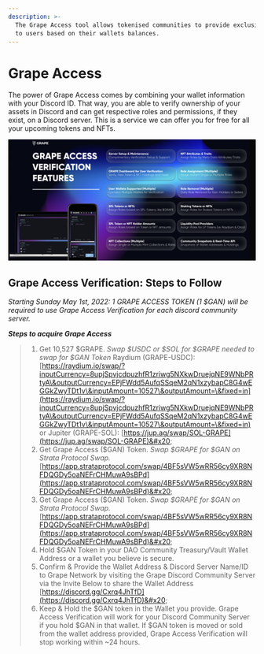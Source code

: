 ```yaml
---
description: >-
  The Grape Access tool allows tokenised communities to provide exclusive access
  to users based on their wallets balances.
---
```


# Grape Access

The power of Grape Access comes by combining your wallet information with your Discord ID. That way, you are able to verify ownership of your assets in Discord and can get respective roles and permissions, if they exist, on a Discord server.  This is a service we can offer you for free for all your upcoming tokens and NFTs.

![](<../.gitbook/assets/image (3) (1) (1).png>)

## Grape Access Verification: Steps to Follow

_Starting Sunday May 1st, 2022: 1 GRAPE ACCESS TOKEN (1 $GAN) will be required to use Grape Access Verification for each discord community server._&#x20;

_**Steps to acquire Grape Access**_

> 1. Get 10,527 $GRAPE. _Swap $USDC or $SOL for $GRAPE needed to swap for $GAN Token_ Raydium (GRAPE-USDC): [https://raydium.io/swap/?inputCurrency=8upjSpvjcdpuzhfR1zriwg5NXkwDruejqNE9WNbPRtyA\&outputCurrency=EPjFWdd5AufqSSqeM2qN1xzybapC8G4wEGGkZwyTDt1v\&inputAmount=10527\&outputAmount=\&fixed=in](https://raydium.io/swap/?inputCurrency=8upjSpvjcdpuzhfR1zriwg5NXkwDruejqNE9WNbPRtyA\&outputCurrency=EPjFWdd5AufqSSqeM2qN1xzybapC8G4wEGGkZwyTDt1v\&inputAmount=10527\&outputAmount=\&fixed=in) or Jupiter (GRAPE-SOL): [https://jup.ag/swap/SOL-GRAPE](https://jup.ag/swap/SOL-GRAPE)&#x20;
> 2. Get Grape Access ($GAN) Token. _Swap $GRAPE for $GAN on Strata Protocol Swap._ [https://app.strataprotocol.com/swap/4BF5sVW5wRR56cy9XR8NFDQGDy5oaNEFrCHMuwA9sBPd](https://app.strataprotocol.com/swap/4BF5sVW5wRR56cy9XR8NFDQGDy5oaNEFrCHMuwA9sBPd)&#x20;
> 3. Get Grape Access ($GAN) Token. _Swap $GRAPE for $GAN on Strata Protocol Swap._ [https://app.strataprotocol.com/swap/4BF5sVW5wRR56cy9XR8NFDQGDy5oaNEFrCHMuwA9sBPd](https://app.strataprotocol.com/swap/4BF5sVW5wRR56cy9XR8NFDQGDy5oaNEFrCHMuwA9sBPd)&#x20;
> 4. Hold $GAN Token in your DAO Community Treasury/Vault Wallet Address or a wallet you believe is secure.&#x20;
> 5. Confirm & Provide the Wallet Address & Discord Server Name/ID to Grape Network by visiting the Grape Discord Community Server via the Invite Below to share the Wallet Address [https://discord.gg/Cxrq4JhTfD](https://discord.gg/Cxrq4JhTfD)&#x20;
> 6. Keep & Hold the $GAN token in the Wallet you provide. Grape Access Verification will work for your Discord Community Server if you hold $GAN in that wallet. If $GAN token is moved or sold from the wallet address provided, Grape Access Verification will stop working within \~24 hours.

